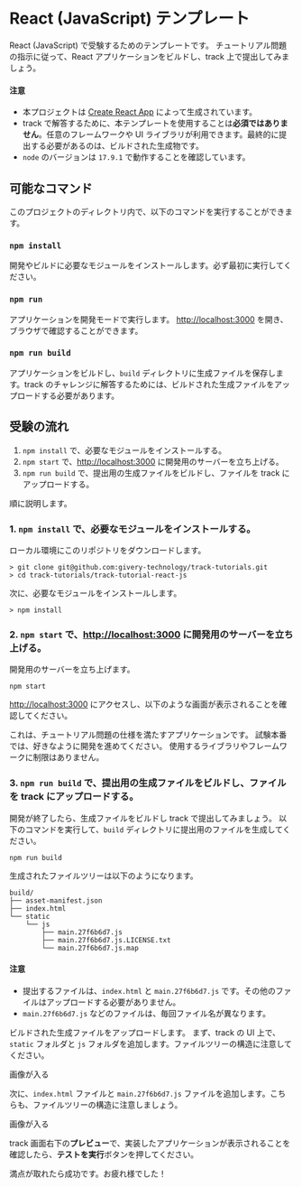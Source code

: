 # React (JavaScript) テンプレート
React (JavaScript) で受験するためのテンプレートです。
チュートリアル問題の指示に従って、React アプリケーションをビルドし、track 上で提出してみましょう。

#### **注意**
- 本プロジェクトは [Create React App](https://github.com/facebook/create-react-app) によって生成されています。
- track で解答するために、本テンプレートを使用することは**必須ではありません**。任意のフレームワークや UI ライブラリが利用できます。最終的に提出する必要があるのは、ビルドされた生成物です。
- `node` のバージョンは `17.9.1` で動作することを確認しています。

## 可能なコマンド
このプロジェクトのディレクトリ内で、以下のコマンドを実行することができます。

### `npm install`
開発やビルドに必要なモジュールをインストールします。必ず最初に実行してください。

### `npm run`
アプリケーションを開発モードで実行します。
[http://localhost:3000](http://localhost:3000) を開き、ブラウザで確認することができます。

### `npm run build`
アプリケーションをビルドし、`build` ディレクトリに生成ファイルを保存します。track のチャレンジに解答するためには、ビルドされた生成ファイルをアップロードする必要があります。

## 受験の流れ
1. `npm install` で、必要なモジュールをインストールする。
2. `npm start` で、[http://localhost:3000](http://localhost:3000) に開発用のサーバーを立ち上げる。
3. `npm run build` で、提出用の生成ファイルをビルドし、ファイルを track にアップロードする。

順に説明します。

### 1. `npm install` で、必要なモジュールをインストールする。 
ローカル環境にこのリポジトリをダウンロードします。
```
> git clone git@github.com:givery-technology/track-tutorials.git
> cd track-tutorials/track-tutorial-react-js
```

次に、必要なモジュールをインストールします。
```
> npm install
```

### 2. `npm start` で、[http://localhost:3000](http://localhost:3000) に開発用のサーバーを立ち上げる。
開発用のサーバーを立ち上げます。
```
npm start
```
[http://localhost:3000](http://localhost:3000) にアクセスし、以下のような画面が表示されることを確認してください。

これは、チュートリアル問題の仕様を満たすアプリケーションです。 試験本番では、好きなように開発を進めてください。
使用するライブラリやフレームワークに制限はありません。

### 3. `npm run build` で、提出用の生成ファイルをビルドし、ファイルを track にアップロードする。
開発が終了したら、生成ファイルをビルドし track で提出してみましょう。
以下のコマンドを実行して、`build` ディレクトリに提出用のファイルを生成してください。
```
npm run build
```
生成されたファイルツリーは以下のようになります。

```
build/
├── asset-manifest.json
├── index.html
└── static
    └── js
        ├── main.27f6b6d7.js
        ├── main.27f6b6d7.js.LICENSE.txt
        └── main.27f6b6d7.js.map
```

#### **注意**
- 提出するファイルは、`index.html` と `main.27f6b6d7.js` です。その他のファイルはアップロードする必要がありません。
- `main.27f6b6d7.js` などのファイルは、毎回ファイル名が異なります。

ビルドされた生成ファイルをアップロードします。
まず、track の UI 上で、`static` フォルダと `js` フォルダを追加します。ファイルツリーの構造に注意してください。

画像が入る

次に、`index.html` ファイルと `main.27f6b6d7.js` ファイルを追加します。こちらも、ファイルツリーの構造に注意しましょう。

画像が入る

track 画面右下の**プレビュー**で、実装したアプリケーションが表示されることを確認したら、**テストを実行**ボタンを押してください。

満点が取れたら成功です。お疲れ様でした！